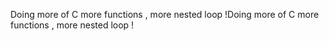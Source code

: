 Doing more of C more functions , more nested loop !Doing more of C more functions , more nested loop !
